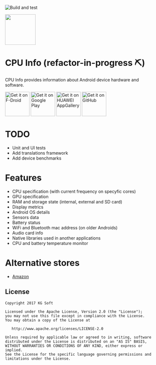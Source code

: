 ![Build and test](https://github.com/kamgurgul/cpu-info/actions/workflows/build_and_test.yml/badge.svg)

<img src="info/icon_glow.png" width="100" height="100" />

CPU Info (refactor-in-progress ⛏)
=================================
CPU Info provides information about Android device hardware and software.

[<img src="https://f-droid.org/badge/get-it-on.png"
alt="Get it on F-Droid"
height="80">](https://f-droid.org/packages/com.kgurgul.cpuinfo/)
[<img src="https://play.google.com/intl/en_us/badges/images/generic/en-play-badge.png"
alt="Get it on Google Play"
height="80">](https://play.google.com/store/apps/details?id=com.kgurgul.cpuinfo)
[<img src="info/huawei_badge.png"
alt="Get it on HUAWEI AppGallery"
height="80">](https://appgallery.cloud.huawei.com/ag/n/app/C102414279?channelId=Main+badge+&id=fb28f69db40840f8b79b541cc4a13775&s=1378847C6B5A46F97603F316DD1450C7D3F74C023A62827B43619C2D41F2341D&detailType=0&v=&callType=AGDLINK&installType=0000)
[<img src="https://raw.githubusercontent.com/kamgurgul/cpu-info/master/info/get-it-on-github.png"
alt='Get it on GitHub' height="80">](https://github.com/kamgurgul/cpu-info/releases/latest)

TODO
====

* Unit and UI tests
* Add translations framework
* Add device benchmarks

Features
========

* CPU specification (with current frequency on specyfic cores)
* GPU specification
* RAM and storage state (internal, external and SD card)
* Display metrics
* Android OS details
* Sensors data
* Battery status
* WiFi and Bluetooth mac address (on older Androids)
* Audio card info
* Native libraries used in another applications
* CPU and battery temperature monitor

Alternative stores
==================

* [Amazon](https://www.amazon.com/Kamil-Gurgul-KG-Soft-Info/dp/B088FYQTYR/ref=sr_1_5?keywords=cpu+info&qid=1661020642&s=mobile-apps&sr=1-5)

License
-------

    Copyright 2017 KG Soft

    Licensed under the Apache License, Version 2.0 (the "License");
    you may not use this file except in compliance with the License.
    You may obtain a copy of the License at

       http://www.apache.org/licenses/LICENSE-2.0

    Unless required by applicable law or agreed to in writing, software
    distributed under the License is distributed on an "AS IS" BASIS,
    WITHOUT WARRANTIES OR CONDITIONS OF ANY KIND, either express or implied.
    See the License for the specific language governing permissions and
    limitations under the License.
